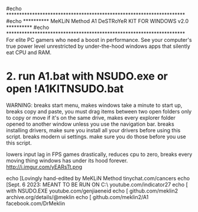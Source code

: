 #echo                *********************************************************************
#echo                ********** MeKLiN Method A1 DeSTRoYeR KIT FOR WINDOWS v2.0 **********
#echo                *********************************************************************
For elite PC gamers who need a boost in performance. See your computer's true power level unrestricted by under-the-hood windows apps that silently eat CPU and RAM.

# 2. run A1.bat with NSUDO.exe or open !A1KITNSUDO.bat

WARNING: breaks start menu, makes windows take a minute to start up, breaks copy and paste, you must drag items between two open folders only to copy or move if it's on the same drive, makes every explorer folder opened to another window unless you use the navigation bar. breaks installing drivers, make sure you install all your drivers before using this script. breaks modern ui settings. make sure you do those before you use this script.

lowers input lag in FPS games drastically, reduces cpu to zero, breaks every moving thing windows has under its hood forever.
http://i.imgur.com/yEARsTt.png

echo                         [Lovingly hand-edited by MeKLiN Method  tinychat.com/cancers
echo                         [Sept. 6 2023: MEANT TO BE RUN ON C:\   youtube.com/indicator27
echo                         [       with NSUDO.EXE                  youtube.com/genjiaeneid
echo                         [       github.com/meklin2              archive.org/details/@meklin
echo                         [       github.com/meklin2/A1           facebook.com/DrMeklin
